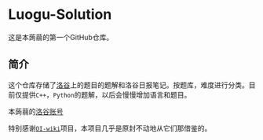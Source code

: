 # Luogu-Solution

这是本蒟蒻的第一个GitHub仓库。

## 简介

这个仓库存储了[洛谷](https://www.luogu.com.cn)上的题目的题解和洛谷日报笔记。按题库，难度进行分类。目前仅提供`C++`，`Python`的题解，以后会慢慢增加语言和题目。

本蒟蒻的[洛谷账号](https://www.luogu.com.cn/user/367168)

特别感谢[`OI-wiki`](https://github.com/OI-wiki/OI-wiki)项目，本项目几乎是原封不动地从它们那借鉴的。